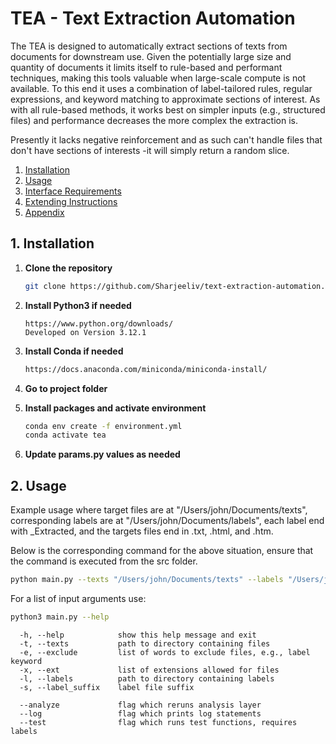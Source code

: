 # TEA - Text Extraction Automation

The TEA is designed to automatically extract sections of texts from documents for downstream use. Given the potentially large size and quantity of documents it limits itself to rule-based and performant techniques, making this tools valuable when large-scale compute is not available. To this end it uses a combination of label-tailored rules, regular expressions, and keyword matching to approximate sections of interest. As with all rule-based methods, it works best on simpler inputs (e.g., structured files) and performance decreases the more complex the extraction is.

Presently it lacks negative reinforcement and as such can't handle files that don't have sections of interests -it will simply return a random slice.

1. [Installation](#1-Installation)
2. [Usage](#2-Usage)
3. [Interface Requirements](#3-Interface-Requirements)
4. [Extending Instructions](#4-Extending-Instructions)
5. [Appendix](#5-Appendix)

## 1. Installation

1. **Clone the repository**

    ```bash
    git clone https://github.com/Sharjeeliv/text-extraction-automation.git
    ```

2. **Install Python3 if needed**
    ```
    https://www.python.org/downloads/
    Developed on Version 3.12.1
    ```
3. **Install Conda if needed**
    ```bash
    https://docs.anaconda.com/miniconda/miniconda-install/
    ```
4. **Go to project folder**

5. **Install packages and activate environment**
    ```bash
    conda env create -f environment.yml
    conda activate tea
    ```
6. **Update params.py values as needed**

## 2. Usage

Example usage where target files are at "/Users/john/Documents/texts", corresponding labels are at "/Users/john/Documents/labels", each label end with _Extracted, and the targets files end in .txt, .html, and .htm.

Below is the corresponding command for the above situation, ensure that the command is executed from the src folder.

```bash
python main.py --texts "/Users/john/Documents/texts" --labels "/Users/john/Documents/labels" --ext .txt .html .htm --exclude Extracted -s _Extracted
```

For a list of input arguments use:
```bash
python3 main.py --help 
```

```
  -h, --help            show this help message and exit
  -t, --texts           path to directory containing files
  -e, --exclude         list of words to exclude files, e.g., label keyword
  -x, --ext             list of extensions allowed for files
  -l, --labels          path to directory containing labels
  -s, --label_suffix    label file suffix

  --analyze             flag which reruns analysis layer
  --log                 flag which prints log statements
  --test                flag which runs test functions, requires labels
```

